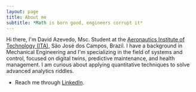 ```yaml
---
layout: page
title: About me
subtitle: *Math is born good, engineers corrupt it*
---
```


Hi there, I'm David Azevedo, Msc. Student at the [Aeronautics Institute of Technology (ITA)](https://en.wikipedia.org/wiki/Instituto_Tecnol%C3%B3gico_de_Aeron%C3%A1utica), São José dos Campos, Brazil. I have a background in Mechanical Engineering and I'm specializing in the field of systems and control, focused on digital twins, predictive maintenance, and health management. I am curious about applying quantitative techniques to solve advanced analytics riddles.

- Reach me through [LinkedIn](https://www.linkedin.com/in/azevedo-david/).
